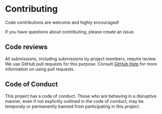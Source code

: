 # Contributing

Code contributions are welcome and highly encouraged!

If you have questions about contributing, please create an issue.

## Code reviews

All submissions, including submissions by project members, require review. We
use GitHub pull requests for this purpose. Consult
[GitHub Help](https://help.github.com/articles/about-pull-requests/) for more
information on using pull requests.

## Code of Conduct

This project has a code of conduct. Those who are behaving in a disruptive
manner, even if not explicitly outlined in the code of conduct, may be
temporaly or permanently banned from participating in this project.
